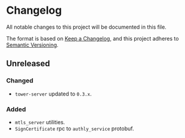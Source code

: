 # Changelog
All notable changes to this project will be documented in this file.

The format is based on [Keep a Changelog](https://keepachangelog.com/en/1.0.0/),
and this project adheres to [Semantic Versioning](https://semver.org/spec/v2.0.0.html).

## Unreleased
### Changed
- `tower-server` updated to `0.3.x`.

### Added
- `mtls_server` utilities.
- `SignCertificate` rpc to `authly_service` protobuf.
